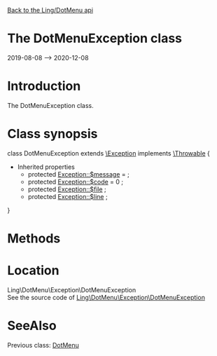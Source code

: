 [Back to the Ling/DotMenu api](https://github.com/lingtalfi/DotMenu/blob/master/doc/api/Ling/DotMenu.md)



The DotMenuException class
================
2019-08-08 --> 2020-12-08






Introduction
============

The DotMenuException class.



Class synopsis
==============


class <span class="pl-k">DotMenuException</span> extends [\Exception](http://php.net/manual/en/class.exception.php) implements [\Throwable](http://php.net/manual/en/class.throwable.php) {

- Inherited properties
    - protected  [Exception::$message](#property-message) =  ;
    - protected  [Exception::$code](#property-code) = 0 ;
    - protected  [Exception::$file](#property-file) ;
    - protected  [Exception::$line](#property-line) ;

}






Methods
==============






Location
=============
Ling\DotMenu\Exception\DotMenuException<br>
See the source code of [Ling\DotMenu\Exception\DotMenuException](https://github.com/lingtalfi/DotMenu/blob/master/Exception/DotMenuException.php)



SeeAlso
==============
Previous class: [DotMenu](https://github.com/lingtalfi/DotMenu/blob/master/doc/api/Ling/DotMenu/DotMenu.md)<br>

